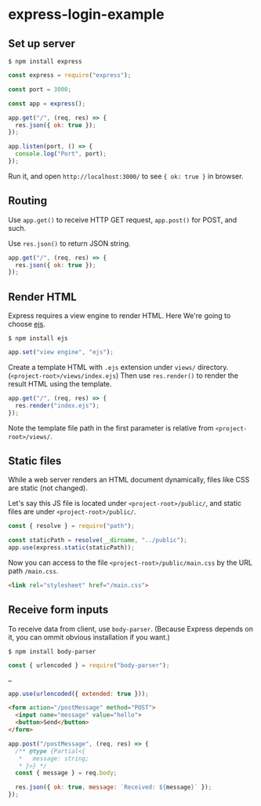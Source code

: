 # express-login-example

## Set up server

```console
$ npm install express
```

```js
const express = require("express");

const port = 3000;

const app = express();

app.get("/", (req, res) => {
  res.json({ ok: true });
});

app.listen(port, () => {
  console.log("Port", port);
});
```

Run it, and open `http://localhost:3000/` to see `{ ok: true }` in browser.

## Routing

Use `app.get()` to receive HTTP GET request, `app.post()` for POST, and such.

Use `res.json()` to return JSON string.

```js
app.get("/", (req, res) => {
  res.json({ ok: true });
});
```

## Render HTML

Express requires a view engine to render HTML. Here We're going to choose [ejs](https://github.com/tj/ejs).

```console
$ npm install ejs
```

```js
app.set("view engine", "ejs");
```

Create a template HTML with `.ejs` extension under `views/` directory. (`<project-root>/views/index.ejs`) Then use `res.render()` to render the result HTML using the template.

```js
app.get("/", (req, res) => {
  res.render("index.ejs");
});
```

Note the template file path in the first parameter is relative from `<project-root>/views/`.

## Static files

While a web server renders an HTML document dynamically, files like CSS are static (not changed).

Let's say this JS file is located under `<project-root>/public/`, and static files are under `<project-root>/public/`.

```js
const { resolve } = require("path");

const staticPath = resolve(__dirname, "../public");
app.use(express.static(staticPath));
```

Now you can access to the file `<project-root>/public/main.css` by the URL path `/main.css`.

```html
<link rel="stylesheet" href="/main.css">
```

## Receive form inputs

To receive data from client, use `body-parser`. (Because Express depends on it, you can ommit obvious installation if you want.)

```console
$ npm install body-parser
```

```js
const { urlencoded } = require("body-parser");

…

app.use(urlencoded({ extended: true }));
```

```html
<form action="/postMessage" method="POST">
  <input name="message" value="hello">
  <button>Send</button>
</form>
```

```js
app.post("/postMessage", (req, res) => {
  /** @type {Partial<{
   *   message: string;
   * }>} */
  const { message } = req.body;

  res.json({ ok: true, message: `Received: ${message}` });
});
```